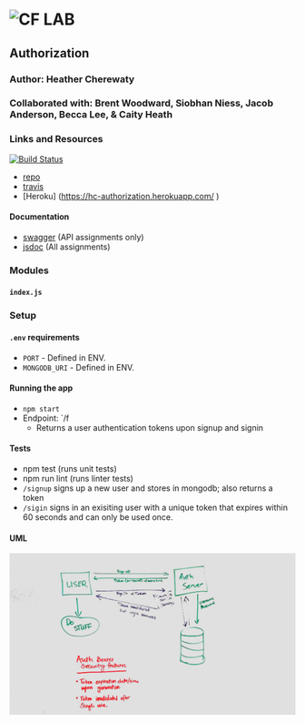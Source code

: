 ![CF](http://i.imgur.com/7v5ASc8.png) LAB
=================================================

## Authorization 

### Author: Heather Cherewaty
### Collaborated with:  Brent Woodward, Siobhan Niess, Jacob Anderson, Becca Lee, & Caity Heath

### Links and Resources
[![Build Status](https://www.travis-ci.com/hcherewaty/18-authorization.svg?branch=master)](https://www.travis-ci.com/hcherewaty/18-authorization)

* [repo](https://github.com/hcherewaty/18-authorization)
* [travis](https://www.travis-ci.com/hcherewaty/18-authorization)
* [Heroku] (https://hc-authorization.herokuapp.com/ )

#### Documentation
* [swagger](http://xyz.com) (API assignments only)
* [jsdoc](http://xyz.com) (All assignments)

### Modules
#### `index.js`

### Setup
#### `.env` requirements
* `PORT` - Defined in ENV.
* `MONGODB_URI` - Defined in ENV.

#### Running the app
* `npm start`
* Endpoint: `/f
  * Returns a user authentication tokens upon signup and signin
  
#### Tests
* npm test (runs unit tests)
* npm run lint (runs linter tests)
* `/signup` signs up a new user and stores in mongodb; also returns a token
* `/sigin` signs in an exisiting user with a unique token that expires within 60 seconds and can only be used once.

#### UML
![Whiteboard Image](lab18UML.jpg)

